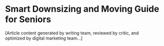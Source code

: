 # Smart Downsizing and Moving Guide for Seniors

[Article content generated by writing team, reviewed by critic, and optimized by digital marketing team...]